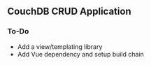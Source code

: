 ## CouchDB CRUD Application

### To-Do

- Add a view/templating library
- Add Vue dependency and setup build chain